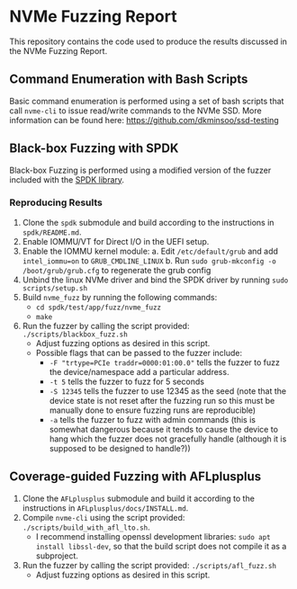 # NVMe Fuzzing Report
This repository contains the code used to produce the results discussed in the NVMe Fuzzing Report.

## Command Enumeration with Bash Scripts
Basic command enumeration is performed using a set of bash scripts that call `nvme-cli` to issue read/write commands to the NVMe SSD. More information can be found here: https://github.com/dkminsoo/ssd-testing

## Black-box Fuzzing with SPDK
Black-box Fuzzing is performed using a modified version of the fuzzer included with the [SPDK library](https://spdk.io/).

### Reproducing Results
1. Clone the `spdk` submodule and build according to the instructions in `spdk/README.md`.
2. Enable IOMMU/VT for Direct I/O in the UEFI setup.
3. Enable the IOMMU kernel module:
   a. Edit `/etc/default/grub` and add `intel_iommu=on` to `GRUB_CMDLINE_LINUX`
   b. Run `sudo grub-mkconfig -o /boot/grub/grub.cfg` to regenerate the grub config
4. Unbind the linux NVMe driver and bind the SPDK driver by running `sudo scripts/setup.sh`
5. Build `nvme_fuzz` by running the following commands:
    - `cd spdk/test/app/fuzz/nvme_fuzz`
    - `make`
6. Run the fuzzer by calling the script provided: `./scripts/blackbox_fuzz.sh`
    - Adjust fuzzing options as desired in this script.
    - Possible flags that can be passed to the fuzzer include:
        - `-F "trtype=PCIe traddr=0000:01:00.0"` tells the fuzzer to fuzz the device/namespace add a particular address.
        - `-t 5` tells the fuzzer to fuzz for 5 seconds
        - `-S 12345` tells the fuzzer to use 12345 as the seed (note that the device state is not reset after the fuzzing run so this must be manually done to ensure fuzzing runs are reproducible)
        - `-a` tells the fuzzer to fuzz with admin commands (this is somewhat dangerous because it tends to cause the device to hang which the fuzzer does not gracefully handle (although it is supposed to be designed to handle?))

## Coverage-guided Fuzzing with AFLplusplus
1. Clone the `AFLplusplus` submodule and build it according to the instructions in `AFLplusplus/docs/INSTALL.md`.
2. Compile `nvme-cli` using the script provided: `./scripts/build_with_afl_lto.sh`.
    - I recommend installing openssl development libraries: `sudo apt install libssl-dev`, so that the build script does not compile it as a subproject.
3. Run the fuzzer by calling the script provided: `./scripts/afl_fuzz.sh`
    - Adjust fuzzing options as desired in this script.